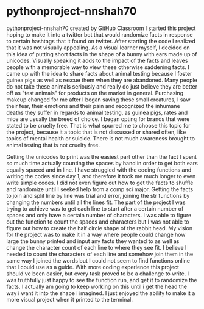 # pythonproject-nnshah70
pythonproject-nnshah70 created by GitHub Classroom
I started this project hoping to make it into a twitter bot that would randomize facts in response to certain
hashtags that it found on twitter. After starting the code I realized that it was not visually appealing. As
a visual learner myself, I decided on this idea of putting short facts in the shape of a bunny with ears made
up of unicodes. Visually speaking it adds to the impact of the facts and leaves people with a memorable way to
view these otherwise saddening facts. I came up with the idea to share facts about animal testing because I foster
guinea pigs as well as rescue them when they are abandoned. Many people do not take these animals seriously and really
do just believe they are better off as "test animals" for products on the market in general. Purchasing makeup
changed for me after I began saving these small creatures, I saw their fear, their emotions and their pain and
recognized the inhumane deaths they suffer in regards to animal testing, as guinea pigs, rates and mice are usually
the breed of choice. I began opting for brands that were stated to be cruelty free. That is what spurred me to choose
this topic for the project, because it a topic that is not discussed or shared often, like topics of mental health
or suicide. There is not much awareness brought to animal testing that is not cruelty free.

Getting the unicodes to print was the easiest part other than the fact I spent so much time actually counting the
spaces by hand in order to get both ears equally spaced and in line. I have struggled with the coding functions and writing
the codes since day 1, and therefore it took me much longer to even write simple codes. I did not even figure out how to get the
facts to shuffle and randomize until I seeked help from a comp sci major. Getting the facts to join and split line by line was
trial and error, joining the str functions by changing the numbers until all the lines fit. The part of the project I was trying
to achieve was to get each line to start after a certain number of spaces and only have a certain number of characters. I was
able to figure out the function to count the spaces and characters but I was not able to figure out how to create the half circle
shape of the rabbit head. My vision for the project was to make it in a way where people could change how large the bunny printed
and input any facts they wanted to as well as change the character count of each line to where they see fit. I believe I needed
to count the characters of each line and somehow join them in the same way I joined the words but I could not seem to find functions
online that I could use as a guide. With more coding experience this project should've been easier, but every task proved to be a
challenge to write. I was truthfully just happy to see the function run, and get it to randomize the facts. I actually am
going to keep working on this until i get the head the way i want it into the shape i imagined. I just enjoyed the ability
to make it a more visual project when it printed to the terminal.
